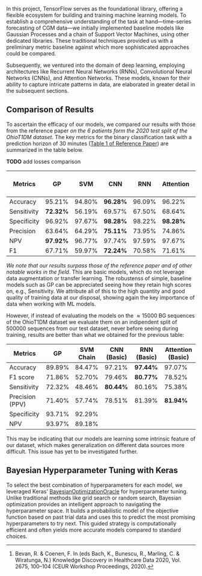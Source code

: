 
In this project, TensorFlow serves as the foundational library, offering a flexible ecosystem for building and training machine learning models. To establish a comprehensive understanding of the task at hand—time-series forecasting of CGM data—we initially implemented baseline models like Gaussian Processes and a chain of Support Vector Machines, using other dedicated libraries. These traditional techniques provided us with a preliminary metric baseline against which more sophisticated approaches could be compared.

Subsequently, we ventured into the domain of deep learning, employing architectures like Recurrent Neural Networks (RNNs), Convolutional Neural Networks (CNNs), and Attention Networks. These models, known for their ability to capture intricate patterns in data, are elaborated in greater detail in the subsequent sections.

## Comparison of Results

To ascertain the efficacy of our models, we compared our results with those from the reference paper *on the 6 patients form the 2020 test split of the OhioT1DM dataset*. The key metrics for the binary classification task with a prediction horizon of 30 minutes ([Table 1 of Reference Paper](https://www.nature.com/articles/s41746-021-00480-x/tables/1)) are summarized in the table below. 

**TODO** add losses comparison

| Metrics        | GP    | SVM   | CNN   | RNN   | Attention | Ref paper (Best) | Bevan et al[^1]  |
|----------------|-------|-------|-------|-------|-----------|------------------|------------------|
| Accuracy       | 95.21%| 94.80%|**96.28%**| 96.09%| 96.22%    | 95.98%           | 95.65%           |
| Sensitivity    | **72.32%**| 56.19%| 69.57%| 67.50%| 68.64%    | 59.19%           | 49.94%           |
| Specificity    | 96.92%| 97.67%| **98.28%**| 98.22%| **98.28%**    | 98.15%           | 98.61%           |
| Precision      | 63.64%| 64.29%| **75.11%**| 73.95%| 74.86%    | 67.68%           | 69.00%           |
| NPV            | **97.92%**| 96.77%| 97.74%| 97.59%| 97.67%    | 97.55%           | 96.76%           |
| F1             | 67.71%| 59.97%| **72.24%**| 70.58%| 71.61%    | 61.72%           | 57.40%           |


*We note that our results surpass those of the reference paper and of other notable works in the field*. This are basic models, which do not leverage data augmentation or transfer learning. The robustenss of simple, baseline models such as GP can be appreciated seeing how they retain high scores on, e.g., Sensitivity. We attribute all of this to the high quantity and good quality of training data at our disposal, showing again the key importance of data when working with ML models. 

However, if instead of evaluating the models on the $\approx 15000$ BG sequences of the OhioT1DM dataset we evaluate them on an indipendent split of 500000 sequences from our test dataset, never before seeing during training, results are better than what we obtained for the previous table:


| Metrics        |    GP    |   SVM Chain  |  CNN (Basic) |  RNN (Basic) | Attention (Basic) |
|----------------|----------|--------------|--------------|--------------|-------------------|
| Accuracy       |  89.89%  |    84.47%    |    97.21%    |   **97.44%** |      97.07%       |
| F1 score       |  71.86%  |    52.70%    |    79.46%    |   **80.77%** |      78.52%       |
| Sensitivity    |  72.32%  |    48.46%    |  **80.44%**  |    80.16%    |      75.38%       |
| Precision (PPV)|  71.40%  |    57.74%    |    78.51%    |    81.39%    |    **81.94%**     |
| Specificity    |  93.71%  |    92.29%    |              |              |                   |
| NPV            |  93.97%  |    89.18%    |              |              |                   |

This may be indicating that our models are learning some intrinsic feature of our dataset, which makes generalization on different data sources more difficult. This issue has yet to be investigated further.

## Bayesian Hyperparameter Tuning with Keras

To select the best combination of hyperparameters for each model, we leveraged Keras' [BayesianOptimizationOracle](https://keras.io/api/keras_tuner/oracles/bayesian/) for hyperparameter tuning. Unlike traditional methods like grid search or random search, Bayesian optimization provides an intelligent approach to navigating the hyperparameter space. It builds a probabilistic model of the objective function based on past trial data and uses this to predict the most promising hyperparameters to try next. This guided strategy is computationally efficient and often yields more accurate models compared to standard choices.

[^1]: Bevan, R. & Coenen, F. In (eds Bach, K., Bunescu, R., Marling, C. & Wiratunga, N.) Knowledge Discovery in Healthcare Data 2020, Vol. 2675, 100–104 (CEUR Workshop Proceedings, 2020).
